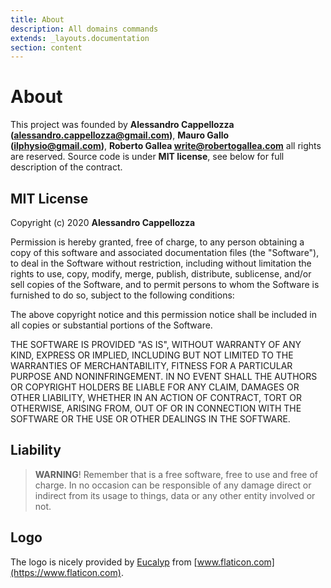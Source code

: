 ```yaml
---
title: About
description: All domains commands
extends: _layouts.documentation
section: content
---
```


# About
This project was founded by **Alessandro Cappellozza (alessandro.cappellozza@gmail.com)**, **Mauro Gallo (ilphysio@gmail.com)**, **Roberto Gallea write@robertogallea.com** all rights are reserved.
Source code is under **MIT license**, see below for full description of the contract.

## MIT License

Copyright (c) 2020 **Alessandro Cappellozza**

Permission is hereby granted, free of charge, to any person obtaining a copy
of this software and associated documentation files (the "Software"), to deal
in the Software without restriction, including without limitation the rights
to use, copy, modify, merge, publish, distribute, sublicense, and/or sell
copies of the Software, and to permit persons to whom the Software is
furnished to do so, subject to the following conditions:

The above copyright notice and this permission notice shall be included in all
copies or substantial portions of the Software.

THE SOFTWARE IS PROVIDED "AS IS", WITHOUT WARRANTY OF ANY KIND, EXPRESS OR
IMPLIED, INCLUDING BUT NOT LIMITED TO THE WARRANTIES OF MERCHANTABILITY,
FITNESS FOR A PARTICULAR PURPOSE AND NONINFRINGEMENT. IN NO EVENT SHALL THE
AUTHORS OR COPYRIGHT HOLDERS BE LIABLE FOR ANY CLAIM, DAMAGES OR OTHER
LIABILITY, WHETHER IN AN ACTION OF CONTRACT, TORT OR OTHERWISE, ARISING FROM,
OUT OF OR IN CONNECTION WITH THE SOFTWARE OR THE USE OR OTHER DEALINGS IN THE
SOFTWARE.

## Liability

> **WARNING**!
> Remember that is a free software, free to use and free of charge. In no occasion can be responsible of any damage direct or indirect from its usage to things, data or any other entity involved or not.


## Logo

The logo is nicely provided by [Eucalyp](https://www.flaticon.com/authors/eucalyp) from [www.flaticon.com](https://www.flaticon.com).




